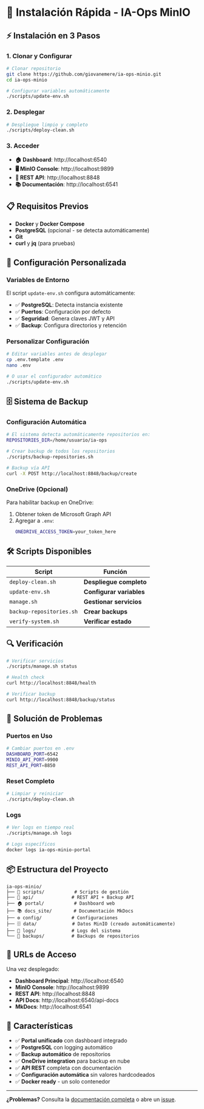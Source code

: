 # 🚀 Instalación Rápida - IA-Ops MinIO

## ⚡ Instalación en 3 Pasos

### 1. Clonar y Configurar

```bash
# Clonar repositorio
git clone https://github.com/giovanemere/ia-ops-minio.git
cd ia-ops-minio

# Configurar variables automáticamente
./scripts/update-env.sh
```

### 2. Desplegar

```bash
# Despliegue limpio y completo
./scripts/deploy-clean.sh
```

### 3. Acceder

- **🏠 Dashboard**: http://localhost:6540
- **🖥️ MinIO Console**: http://localhost:9899
- **🚀 REST API**: http://localhost:8848
- **📚 Documentación**: http://localhost:6541

## 📋 Requisitos Previos

- **Docker** y **Docker Compose**
- **PostgreSQL** (opcional - se detecta automáticamente)
- **Git**
- **curl** y **jq** (para pruebas)

## 🔧 Configuración Personalizada

### Variables de Entorno

El script `update-env.sh` configura automáticamente:

- ✅ **PostgreSQL**: Detecta instancia existente
- ✅ **Puertos**: Configuración por defecto
- ✅ **Seguridad**: Genera claves JWT y API
- ✅ **Backup**: Configura directorios y retención

### Personalizar Configuración

```bash
# Editar variables antes de desplegar
cp .env.template .env
nano .env

# O usar el configurador automático
./scripts/update-env.sh
```

## 🗄️ Sistema de Backup

### Configuración Automática

```bash
# El sistema detecta automáticamente repositorios en:
REPOSITORIES_DIR=/home/usuario/ia-ops

# Crear backup de todos los repositorios
./scripts/backup-repositories.sh

# Backup vía API
curl -X POST http://localhost:8848/backup/create
```

### OneDrive (Opcional)

Para habilitar backup en OneDrive:

1. Obtener token de Microsoft Graph API
2. Agregar a `.env`:
   ```bash
   ONEDRIVE_ACCESS_TOKEN=your_token_here
   ```

## 🛠️ Scripts Disponibles

| Script | Función |
|--------|---------|
| `deploy-clean.sh` | **Despliegue completo** |
| `update-env.sh` | **Configurar variables** |
| `manage.sh` | **Gestionar servicios** |
| `backup-repositories.sh` | **Crear backups** |
| `verify-system.sh` | **Verificar estado** |

## 🔍 Verificación

```bash
# Verificar servicios
./scripts/manage.sh status

# Health check
curl http://localhost:8848/health

# Verificar backup
curl http://localhost:8848/backup/status
```

## 🚨 Solución de Problemas

### Puertos en Uso

```bash
# Cambiar puertos en .env
DASHBOARD_PORT=6542
MINIO_API_PORT=9900
REST_API_PORT=8850
```

### Reset Completo

```bash
# Limpiar y reiniciar
./scripts/deploy-clean.sh
```

### Logs

```bash
# Ver logs en tiempo real
./scripts/manage.sh logs

# Logs específicos
docker logs ia-ops-minio-portal
```

## 📦 Estructura del Proyecto

```
ia-ops-minio/
├── 🚀 scripts/           # Scripts de gestión
├── 🔌 api/              # REST API + Backup API
├── 🏠 portal/           # Dashboard web
├── 📚 docs_site/        # Documentación MkDocs
├── ⚙️ config/           # Configuraciones
├── 🗄️ data/             # Datos MinIO (creado automáticamente)
├── 📝 logs/             # Logs del sistema
└── 💾 backups/          # Backups de repositorios
```

## 🔗 URLs de Acceso

Una vez desplegado:

- **Dashboard Principal**: http://localhost:6540
- **MinIO Console**: http://localhost:9899
- **REST API**: http://localhost:8848
- **API Docs**: http://localhost:6540/api-docs
- **MkDocs**: http://localhost:6541

## 🎯 Características

- ✅ **Portal unificado** con dashboard integrado
- ✅ **PostgreSQL** con logging automático
- ✅ **Backup automático** de repositorios
- ✅ **OneDrive integration** para backup en nube
- ✅ **API REST** completa con documentación
- ✅ **Configuración automática** sin valores hardcodeados
- ✅ **Docker ready** - un solo contenedor

---

**¿Problemas?** Consulta la [documentación completa](http://localhost:6541) o abre un [issue](https://github.com/giovanemere/ia-ops-minio/issues).
